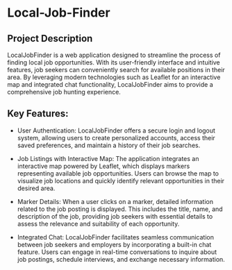 # Local-Job-Finder

## Project Description

  LocalJobFinder is a web application designed to streamline the process of finding local job opportunities. With its user-friendly interface and intuitive features, job seekers can conveniently search for available positions in their area. By leveraging modern technologies such as Leaflet for an interactive map and integrated chat functionality, LocalJobFinder aims to provide a comprehensive job hunting experience.

## Key Features:

  * User Authentication: LocalJobFinder offers a secure login and logout system, allowing users to create personalized accounts, access their saved preferences, and maintain a history of their job searches.

  * Job Listings with Interactive Map: The application integrates an interactive map powered by Leaflet, which displays markers representing available job opportunities. Users can browse the map to visualize job locations and quickly identify relevant opportunities in their desired area.

  * Marker Details: When a user clicks on a marker, detailed information related to the job posting is displayed. This includes the title, name, and description of the job, providing job seekers with essential details to assess the relevance and suitability of each opportunity.

  * Integrated Chat: LocalJobFinder facilitates seamless communication between job seekers and employers by incorporating a built-in chat feature. Users can engage in real-time conversations to inquire about job postings, schedule interviews, and exchange necessary information.
